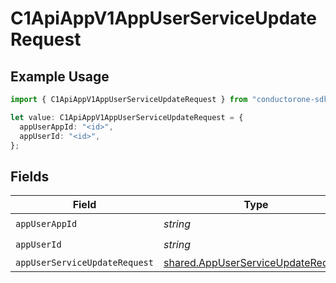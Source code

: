 # C1ApiAppV1AppUserServiceUpdateRequest

## Example Usage

```typescript
import { C1ApiAppV1AppUserServiceUpdateRequest } from "conductorone-sdk-typescript/sdk/models/operations";

let value: C1ApiAppV1AppUserServiceUpdateRequest = {
  appUserAppId: "<id>",
  appUserId: "<id>",
};
```

## Fields

| Field                                                                                           | Type                                                                                            | Required                                                                                        | Description                                                                                     |
| ----------------------------------------------------------------------------------------------- | ----------------------------------------------------------------------------------------------- | ----------------------------------------------------------------------------------------------- | ----------------------------------------------------------------------------------------------- |
| `appUserAppId`                                                                                  | *string*                                                                                        | :heavy_check_mark:                                                                              | N/A                                                                                             |
| `appUserId`                                                                                     | *string*                                                                                        | :heavy_check_mark:                                                                              | N/A                                                                                             |
| `appUserServiceUpdateRequest`                                                                   | [shared.AppUserServiceUpdateRequest](../../../sdk/models/shared/appuserserviceupdaterequest.md) | :heavy_minus_sign:                                                                              | N/A                                                                                             |